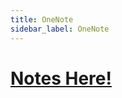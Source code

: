 ```yaml
---
title: OneNote
sidebar_label: OneNote
---
```


# [Notes Here!](https://connectpolyu-my.sharepoint.com/:o:/g/personal/17062111d_connect_polyu_hk/EhQsz56EhfNJqLgH1atpGnoBZPLqv9gnK6PUwOrvCjJQiw?e=cG7B07)